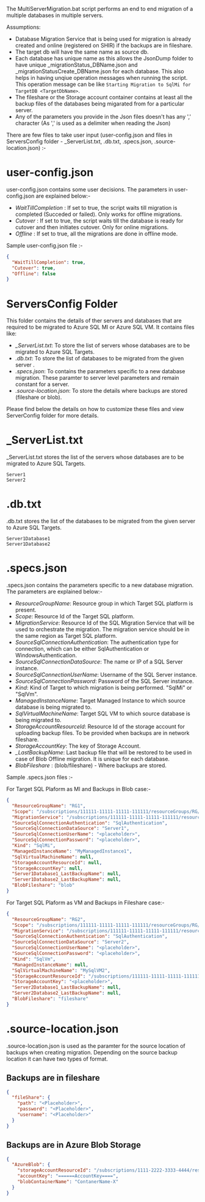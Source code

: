 
The MultiServerMigration.bat script performs an end to end migration of a multiple databases in multiple servers.
 
Assumptions:
- Database Migration Service that is being used for migration is already created and online (registered on SHIR) if the backups are in fileshare.
- The target db will have the same name as source db.
- Each database has unique name as this allows the JsonDump folder to have unique _migrationStatus_DBName.json and _migrationStatusCreate_DBName.json for each database. This also helps in having unqiue operation messages when running the script. This operation message can be like `Starting Migration to SqlMi for TargetDB <TargetDbName>`.
- The fileshare or the Storage account container contains at least all the backup files of the databases being migarated from for a particular server. 
- Any of the parameters you provide in the Json files doesn't has any ',' character (As ',' is used as a delimiter when reading the Json)

There are few files to take user input (user-config.json and files in ServersConfig folder - _ServerList.txt, <ServerName>.db.txt, <ServerName>.specs.json, <ServerName>.source-location.json) :-

# user-config.json

user-config.json contains some user decisions. The parameters in user-config.json are explained below:-

- *WaitTillCompletion* : If set to true, the script waits till migration is completed (Succeded or failed). Only works for offline migrations.
- *Cutover* : If set to true, the script waits till the database is ready for cutover and then initiates cutover. Only for online migrations.
- *Offline* : If set to true, all the migrations are done in offline mode.

Sample user-config.json file :-
```Json
{
  "WaitTillCompletion": true,
  "Cutover": true,
  "Offline": false
}
```

# ServersConfig Folder

This folder contains the details of ther servers and databases that are required to be migrated to Azure SQL MI or Azure SQL VM. It contains files like:

- *_ServerList.txt*: To store the list of servers whose databases are to be migrated to Azure SQL Targets.
- *<ServerName>.db.txt*: To store the list of databases to be migrated from the given server <ServerName>.
- *<ServerName>.specs.json*: To contains the parameters specific to a new database migration. These paramter to server level parameters and remain constant for a server.
- *<ServerName>.source-location.json*: To store the details where backups are stored (fileshare or blob).

Please find below the details on how to customize these files and view ServerConfig folder for more details.


# _ServerList.txt

_ServerList.txt stores the list of the servers whose databases are to be migrated to Azure SQL Targets. 

```
Server1
Server2
```

# <ServerName>.db.txt

<ServerName>.db.txt stores the list of the databases to be migrated from the given server <ServerName> to Azure SQL Targets. 

```
Server1Database1
Server1Database2
```

# <ServerName>.specs.json

<ServerName>.specs.json contains the parameters specific to a new database migration. The parameters are explained below:-

- *ResourceGroupName*: Resource group in which Target SQL platform is present.
- *Scope*: Resource Id of the Target SQL platform. 
- *MigrationService*: Resource Id of the SQL Migration Service that will be used to orchestrate the migration. The migration service should be in the same region as Target SQL platform.
- *SourceSqlConnectionAuthentication*: The authentication type for connection, which can be either SqlAuthentication or WindowsAuthentication.
- *SourceSqlConnectionDataSource*: The name or IP of a SQL Server instance.
- *SourceSqlConnectionUserName*: Username of the SQL Server instance.
- *SourceSqlConnectionPassword*: Password of the SQL Server instance.
- *Kind*: Kind of Target to which migration is being performed. "SqlMi" or "SqlVm".
- *ManagedInstanceName*: Target Managed Instance to which source database is being migrated to. 
- *SqlVirtualMachineName*: Target SQL VM to which source database is being migrated to.
- *StorageAccountResourceId*: Resource Id of the storage account for uploading backup files. To be provided when backups are in network fileshare.
- *StorageAccountKey*: The key of Storage Account.
- *<DBName>_LastBackupName*: Last backup file that will be restored to be used in case of Blob Offline migration. It is unique for each database.
- *BlobFileshare* : (blob/fileshare) - Where backups are stored.

Sample <ServerName>.specs.json files :-

For Target SQL Plaform as MI and Backups in Blob case:-

```Json
{
  "ResourceGroupName": "RG1",
  "Scope": "/subscriptions/111111-11111-11111-111111/resourceGroups/RG/providers/Microsoft.Sql/managedInstances/MyManagedInstance1",
  "MigrationService": "/subscriptions/111111-11111-11111-111111/resourceGroups/RG/providers/Microsoft.DataMigration/SqlMigrationServices/DMSIR1",
  "SourceSqlConnectionAuthentication": "SqlAuthentication",
  "SourceSqlConnectionDataSource": "Server1",
  "SourceSqlConnectionUserName": "<placeholder>",
  "SourceSqlConnectionPassword": "<placeholder>",
  "Kind": "SqlMi",
  "ManagedInstanceName": "MyManagedInstance1",
  "SqlVirtualMachineName": null,
  "StorageAccountResourceId": null,
  "StorageAccountKey": null,
  "Server1Database1_LastBackupName": null,
  "Server1Database2_LastBackupName": null,
  "BlobFileshare": "blob"
}
```

For Target SQL Plaform as VM and Backups in Fileshare case:-

```Json
{
  "ResourceGroupName": "RG2",
  "Scope": "/subscriptions/111111-11111-11111-111111/resourceGroups/RG/providers/Microsoft.SqlVirtualMachine/SqlVirtualMachines/MySqlVM2",
  "MigrationService": "/subscriptions/111111-11111-11111-111111/resourceGroups/RG/providers/Microsoft.DataMigration/SqlMigrationServices/DMSIR2",
  "SourceSqlConnectionAuthentication": "SqlAuthentication",
  "SourceSqlConnectionDataSource": "Server2",
  "SourceSqlConnectionUserName": "<placeholder>",
  "SourceSqlConnectionPassword": "<placeholder>",
  "Kind": "SqlVm",
  "ManagedInstanceName": null,
  "SqlVirtualMachineName": "MySqlVM2",
  "StorageAccountResourceId": "/subscriptions/111111-11111-11111-111111/resourceGroups/RG/providers/Microsoft.Storage/storageAccounts/MyStorage2",
  "StorageAccountKey": "<placeholder>",
  "Server2Database1_LastBackupName": null,
  "Server2Database2_LastBackupName": null,
  "BlobFileshare": "fileshare"
}
```

# <ServerName>.source-location.json

<ServerName>.source-location.json is used as the paramter for the source location of backups when creating migration. Depending on the source backup location it can have two types of format. 

## Backups are in fileshare

```Json
{
  "fileShare": {
    "path": "<Placeholder>",
    "password": "<Placeholder>",
    "username": "<Placeholder>"
  }
}
```

## Backups are in Azure Blob Storage

```Json
{
  "AzureBlob": {
    "storageAccountResourceId": "/subscriptions/1111-2222-3333-4444/resourceGroups/RG/prooviders/Microsoft.Storage/storageAccounts/MyStorage",
    "accountKey": "======AccountKey====",
    "blobContainerName": "ContanerName-X"
  }
}
```
